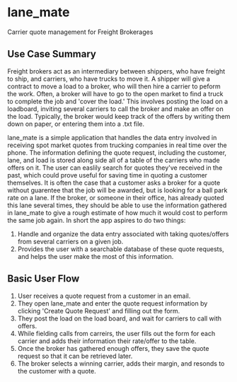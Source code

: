 # lane_mate

Carrier quote management for Freight Brokerages

## Use Case Summary

Freight brokers act as an intermediary between shippers, who have freight to ship, and carriers, who have trucks to move it.
A shipper will give a contract to move a load to a broker, who will then hire a carrier to peform the work.
Often, a broker will have to go to the open market to find a truck to complete the job and 'cover the load.'
This involves posting the load on a loadboard, inviting several carriers to call the broker and make an offer on the load.
Typically, the broker would keep track of the offers by writing them down on paper, or entering them into a .txt file.

lane_mate is a simple application that handles the data entry involved in receiving spot market quotes from trucking companies in real time over the phone. 
The information defining the quote request, including the customer, lane, and load is stored along side all of a table of the carriers who made offers on it.
The user can easlily search for quotes they've received in the past, which could prove useful for saving time in quoting a customer themselves.
It is often the case that a customer asks a broker for a quote without guarentee that the job will be awarded, but is looking for a ball park rate on a lane.
If the broker, or someone in their office, has already quoted this lane several times, they should be able to use the information gathered in lane_mate to give 
a rough estimate of how much it would cost to perform the same job again. In short the app aspires to do two things:
1) Handle and organize the data entry associated with taking quotes/offers from several carriers on a given job.
2) Provides the user with a searchable database of these quote requests, and helps the user make the most of this information.

## Basic User Flow
1) User receives a quote request from a customer in an email.
2) They open lane_mate and enter the quote request information by clicking 'Create Quote Request' and filling out the form.
3) They post the load on the load board, and wait for carriers to call with offers.
4) While fielding calls from carreirs, the user fills out the form for each carrier and adds their information their rate/offer to the table.
5) Once the broker has gathered enough offers, they save the quote request so that it can be retrieved later. 
6) The broker selects a winning carrier, adds their margin, and resonds to the customer with a quote.

